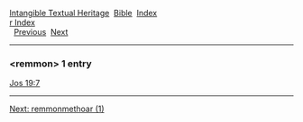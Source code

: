 [Intangible Textual Heritage](../../index)  [Bible](../index) 
[Index](index)   
[r Index](_r_)  
  [Previous](c09340)  [Next](c09342) 

------------------------------------------------------------------------

### &lt;remmon&gt; 1 entry

[Jos 19:7](../kjv/jos019.htm#007)  

------------------------------------------------------------------------

[Next: remmonmethoar (1)](c09342)
